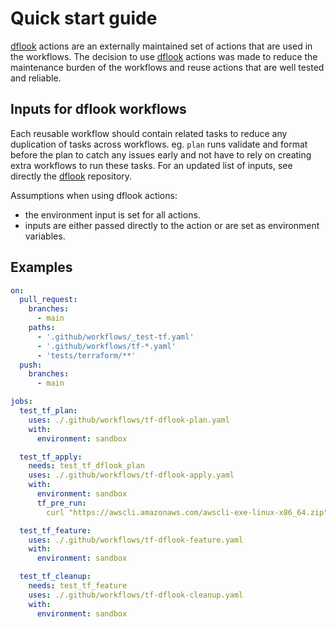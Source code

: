 # Quick start guide
[dflook](https://github.com/dflook/terraform-github-actions) actions are an externally maintained set of actions that are used in the workflows.
The decision to use [dflook](https://github.com/dflook/terraform-github-actions) actions was made to reduce the maintenance burden of the workflows and reuse actions that are well tested and reliable.

## Inputs for dflook workflows

Each reusable workflow should contain related tasks to reduce any duplication of tasks across workflows. eg. `plan` runs validate and format before the plan to catch any issues early and not have to rely on creating extra workflows to run these tasks. For an updated list of inputs, see directly the [dflook](https://github.com/dflook/terraform-github-actions) repository.


Assumptions when using dflook actions:

- the environment input is set for all actions.
- inputs are either passed directly to the action or are set as environment variables.

## Examples 
```yaml
on:
  pull_request:
    branches:
      - main
    paths:
      - '.github/workflows/_test-tf.yaml'
      - '.github/workflows/tf-*.yaml'
      - 'tests/terraform/**'
  push:
    branches:
      - main

jobs:
  test_tf_plan:
    uses: ./.github/workflows/tf-dflook-plan.yaml
    with:
      environment: sandbox

  test_tf_apply:
    needs: test_tf_dflook_plan
    uses: ./.github/workflows/tf-dflook-apply.yaml
    with:
      environment: sandbox
      tf_pre_run:
        curl "https://awscli.amazonaws.com/awscli-exe-linux-x86_64.zip" -o "awscliv2.zip" && unzip -qq awscliv2.zip && ./aws/install

  test_tf_feature:
    uses: ./.github/workflows/tf-dflook-feature.yaml
    with:
      environment: sandbox

  test_tf_cleanup:
    needs: test_tf_feature
    uses: ./.github/workflows/tf-dflook-cleanup.yaml
    with:
      environment: sandbox
```


